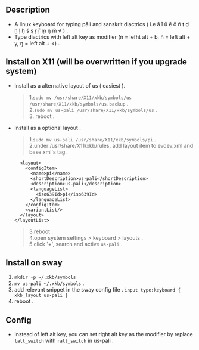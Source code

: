 ## Description
- A linux keyboard for typing pāli and sanskrit diactrics ( i.e ā ī ū ē ō ñ ṭ ḍ ṇ ḷ ḥ ś ṣ ṛ ṝ ṃ ŋ ṁ √ ) .
- Type diactrics with left alt key as modifier (ṅ = lefht alt + b, ñ = left alt + y, ŋ = left alt + <) . 

## Install on X11 (will be overwritten if you upgrade system)
  - Install as a alternative layout of us ( easiest ).
    > 1.`sudo mv /usr/share/X11/xkb/symbols/us /usr/share/X11/xkb/symbols/us.backup` .  
    > 2.`sudo mv us-pali /usr/share/X11/xkb/symbols/us` .  
    > 3. reboot .  

  - Install as a optional layout .
    > 1.`sudo mv us-pali /usr/share/X11/xkb/symbols/pi` .  
    > 2.under /usr/share/X11/xkb/rules, add layout item to evdev.xml and base.xml's <layoutList> tag.  
    ```
      <layout>
        <configItem>
          <name>pi</name>
          <shortDescription>us-pali</shortDescription>
          <description>us-pali</description>
          <languageList>
            <iso639Id>pi</iso639Id>
          </languageList>
        </configItem>
        <variantList/>
      </layout>
    </layoutList>
    ```
    > 3.reboot .  
    > 4.open system settings > keyboard > layouts .  
    > 5.click '+', search and active `us-pali` .

## Install on sway
  1. `mkdir -p ~/.xkb/symbols`
  2. `mv us-pali ~/.xkb/symbols` .
  3. add relevant snippet in the sway config file .
  `
  input type:keyboard {
    xkb_layout us-pali
  }
  `
  4. reboot .

## Config
  - Instead of left alt key, you can set right alt key as the modifier by replace `lalt_switch` with `ralt_switch` in us-pali .
